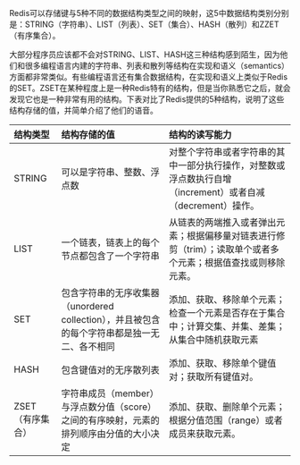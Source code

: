 Redis可以存储键与5种不同的数据结构类型之间的映射，这5中数据结构类别分别是：STRING（字符串）、LIST（列表）、SET（集合）、HASH（散列）和ZZET（有序集合）。

大部分程序员应该都不会对STRING、LIST、HASH这三种结构感到陌生，因为他们和很多编程语言内建的字符串、列表和散列等结构在实现和语义（semantics）方面都非常类似。有些编程语言还有集合数据结构，在实现和语义上类似于Redis的SET。ZSET在某种程度上是一种Redis特有的结构，但是当你熟悉它之后，就会发现它也是一种非常有用的结构。下表对比了Redis提供的5种结构，说明了这些结构存储的值，并简单介绍了他们的语音。

| 结构类型 | 结构存储的值 | 结构的读写能力 |
| :--- | :--- | :--- |
| STRING | 可以是字符串、整数、浮点数 | 对整个字符串或者字符串的其中一部分执行操作，对整数或浮点数执行自增（increment）或者自减（decrement）操作。 |
| LIST | 一个链表，链表上的每个节点都包含了一个字符串 | 从链表的两端推入或者弹出元素；根据偏移量对链表进行修剪（trim）；读取单个或者多个元素；根据值查找或则移除元素。 |
| SET | 包含字符串的无序收集器（unordered collection），并且被包含的每个字符串都是独一无二、各不相同 | 添加、获取、移除单个元素；检查一个元素是否存在于集合中；计算交集、并集、差集；从集合中随机获取元素 |
| HASH | 包含键值对的无序散列表 | 添加、获取、移除单个键值对；获取所有键值对。 |
| ZSET（有序集合） | 字符串成员（member）与浮点数分值（score）之间的有序映射，元素的排列顺序由分值的大小决定 | 添加、获取、删除单个元素；根据分值范围（range）或者成员来获取元素。 |



